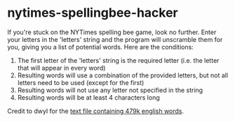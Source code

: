 # nytimes-spellingbee-hacker

If you're stuck on the NYTimes spelling bee game, look no further. Enter your letters in the 'letters' string and the program will unscramble them for you, giving you a list of potential words. Here are the conditions:

 1. The first letter of the 'letters' string is the required letter (i.e. the letter that will appear in every word)
 2. Resulting words will use a combination of the provided letters, but not all letters need to be used (except for the first)
 3. Resulting words will not use any letter not specified in the string
 4. Resulting words will be at least 4 characters long

Credit to dwyl for the [text file containing 479k english words](https://github.com/dwyl/english-words/tree/master).
